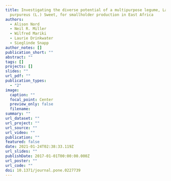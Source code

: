 ```yaml
---
title: Investigating the diverse potential of a multipurpose legume, Lablab
  purpureus (L.) Sweet, for smallholder production in East Africa
authors:
  - Alison Nord
  - Neil R. Miller
  - Wilfred Mariki
  - Laurie Drinkwater
  - Sieglinde Snapp
author_notes: []
publication_short: ""
abstract: ""
tags: []
projects: []
slides: ""
url_pdf: ""
publication_types:
  - "2"
image:
  caption: ""
  focal_point: Center
  preview_only: false
  filename: 
summary: ""
url_dataset: ""
url_project: ""
url_source: ""
url_video: ""
publication: ""
featured: false
date: 2021-01-24T02:38:33.119Z
url_slides: ""
publishDate: 2017-01-01T00:00:00.000Z
url_poster: ""
url_code: ""
doi: 10.1371/journal.pone.0227739
---
```

